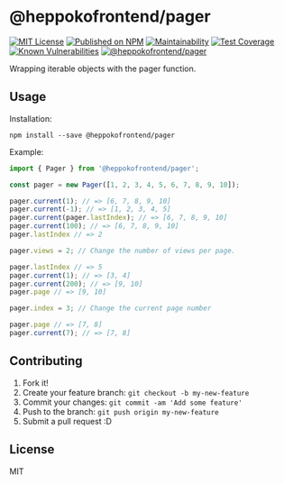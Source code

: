 # @heppokofrontend/pager

[![MIT License](http://img.shields.io/badge/license-MIT-blue.svg?style=flat)](LICENSE) [![Published on NPM](https://img.shields.io/npm/v/@heppokofrontend/pager.svg)](https://www.npmjs.com/package/@heppokofrontend/pager) [![Maintainability](https://api.codeclimate.com/v1/badges/027423b0daa8f7c001be/maintainability)](https://codeclimate.com/github/heppokofrontend/pager/maintainability) [![Test Coverage](https://api.codeclimate.com/v1/badges/027423b0daa8f7c001be/test_coverage)](https://codeclimate.com/github/heppokofrontend/pager/test_coverage) [![Known Vulnerabilities](https://snyk.io/test/npm/@heppokofrontend/pager/badge.svg)](https://snyk.io/test/npm/@heppokofrontend/pager)
 [![@heppokofrontend/pager](https://snyk.io/advisor/npm-package/@heppokofrontend/pager/badge.svg)](https://snyk.io/advisor/npm-package/@heppokofrontend/pager)


Wrapping iterable objects with the pager function.

## Usage

Installation:

```shell
npm install --save @heppokofrontend/pager
```

Example: 

```javascript
import { Pager } from '@heppokofrontend/pager';

const pager = new Pager([1, 2, 3, 4, 5, 6, 7, 8, 9, 10]);

pager.current(1); // => [6, 7, 8, 9, 10]
pager.current(-1); // => [1, 2, 3, 4, 5]
pager.current(pager.lastIndex); // => [6, 7, 8, 9, 10]
pager.current(100); // => [6, 7, 8, 9, 10]
pager.lastIndex // => 2

pager.views = 2; // Change the number of views per page.

pager.lastIndex // => 5
pager.current(1); // => [3, 4]
pager.current(200); // => [9, 10]
pager.page // => [9, 10]

pager.index = 3; // Change the current page number

pager.page // => [7, 8]
pager.current(7); // => [7, 8]
```

## Contributing

1. Fork it!
2. Create your feature branch: `git checkout -b my-new-feature`
3. Commit your changes: `git commit -am 'Add some feature'`
4. Push to the branch: `git push origin my-new-feature`
5. Submit a pull request :D

## License

MIT
